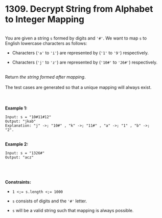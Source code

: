 # 1309. Decrypt String from Alphabet to Integer Mapping

<br />You are given a string `s` formed by digits and `'#'`. We want to map `s` to English lowercase characters as follows:<br />

* Characters (`'a'` to `'i'`) are represented by (`'1'` to `'9'`) respectively.

* Characters (`'j'` to `'z'`) are represented by (`'10#'` to `'26#'`) respectively.


<br />Return <em>the string formed after mapping</em>.<br />
<br />The test cases are generated so that a unique mapping will always exist.<br />
<br /> <br />
<br />**Example 1:**<br />
```
Input: s = "10#11#12"
Output: "jkab"
Explanation: "j" ->; "10#" , "k" ->; "11#" , "a" ->; "1" , "b" ->; "2".
```
<br />**Example 2:**<br />
```
Input: s = "1326#"
Output: "acz"
```
<br /> <br />
<br />**Constraints:**<br />

* `1 <;= s.length <;= 1000`

* `s` consists of digits and the `'#'` letter.

* `s` will be a valid string such that mapping is always possible.